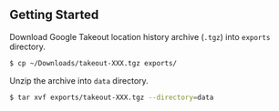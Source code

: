 ## Getting Started

Download Google Takeout location history archive (`.tgz`) into `exports` directory.

```bash
$ cp ~/Downloads/takeout-XXX.tgz exports/
```

Unzip the archive into `data` directory.

```bash
$ tar xvf exports/takeout-XXX.tgz --directory=data
```

